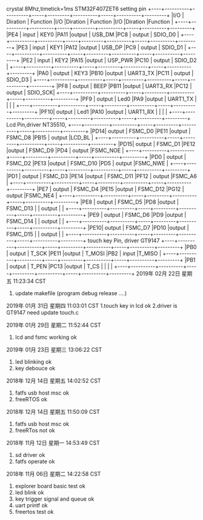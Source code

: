 crystal 8Mhz,timetick=1ms
STM32F407ZET6 setting pin
+----+----------+----------+-----+---------+----------+-----+----------+---------+
|I/O | Diration | Function |I/O  |Diration | Function |I/O  |Diration  |Function |
+----+----------+----------+-----+---------+----------+-----+----------+---------+
|PE4 |  input   |  KEY0    |PA11 |output   | USB_DM   |PC8  | output   | SDIO_D0 |
+----+----------+----------+-----+---------+----------+-----+----------+---------+
|PE3 |  input   |  KEY1    |PA12 |output   | USB_DP   |PC9  | output   | SDIO_D1 |
+----+----------+----------+-----+---------+----------+-----+----------+---------+
|PE2 |  input   |  KEY2    |PA15 |output   | USP_PWR  |PC10 | output   | SDIO_D2 |
+----+----------+----------+-----+---------+----------+-----+----------+---------+
|PA0 |  output  |  KEY3    |PB10 |output   | UART3_TX |PC11 | output   | SDIO_D3 |
+----+----------+----------+-----+---------+----------+-----+----------+---------+
|PF8 |  output  |  BEEP    |PB11 |output   | UART3_RX |PC12 | output   | SDIO_SCK|
+----+----------+----------+-----+---------+----------+-----+----------+---------+
|PF9 |  output  |  Led0    |PA9  |output   | UART1_TX |     |          |         |
+----+----------+----------+-----+---------+----------+-----+----------+---------+
|PF10|  output  |  Led1    |PA10 |output   | UART1_RX |     |          |         |
+----+----------+----------+-----+---------+----------+-----+----------+---------+
Lcd Pin,driver NT35510,
+----+----------+----------+-----+---------+----------+-----+----------+---------+
|PD14|  output  |  FSMC_D0 |PE11 |output   | FSMC_D8  |PB15 | output   |LCD_BL   |
+----+----------+----------+-----+---------+----------+-----+----------+---------+
|PD15|  output  |  FSMC_D1 |PE12 |output   | FSMC_D9  |PD4  | output   |FSMC_NOE |
+----+----------+----------+-----+---------+----------+-----+----------+---------+
|PD0 |  output  |  FSMC_D2 |PE13 |output   | FSMC_D10 |PD5  | output   |FSMC_NWE |
+----+----------+----------+-----+---------+----------+-----+----------+---------+
|PD1 |  output  |  FSMC_D3 |PE14 |output   | FSMC_D11 |PF12 | output   |FSMC_A6  |
+----+----------+----------+-----+---------+----------+-----+----------+---------+
|PE7 |  output  |  FSMC_D4 |PE15 |output   | FSMC_D12 |PG12 | output   |FSMC_NE4 |
+----+----------+----------+-----+---------+----------+-----+----------+---------+
|PE8 |  output  |  FSMC_D5 |PD8  |output   | FSMC_D13 |     | output   |         |
+----+----------+----------+-----+---------+----------+-----+----------+---------+
|PE9 |  output  |  FSMC_D6 |PD9  |output   | FSMC_D14 |     | output   |         |
+----+----------+----------+-----+---------+----------+-----+----------+---------+
|PE10|  output  |  FSMC_D7 |PD10 |output   | FSMC_D15 |     | output   |         |
+----+----------+----------+-----+---------+----------+-----+----------+---------+
touch key Pin, driver GT9147
+----+----------+----------+-----+---------+----------+-----+----------+---------+
|PB0 |  output  |  T_SCK   |PE11 |output   | T_MOSI   |PB2  | input    |T_MISO   |
+----+----------+----------+-----+---------+----------+-----+----------+---------+
|PB1 |  output  |  T_PEN   |PC13 |output   | T_CS     |     |          |         |
+----+----------+----------+-----+---------+----------+-----+----------+---------+
2019年 02月 22日 星期五 11:23:34 CST
1. update makefile (program debug release ....)

2019年 01月 31日 星期四 11:03:01 CST
1.touch key in lcd ok
2.driver is GT9147 need update touch.c

2019年 01月 29日 星期二 11:52:44 CST
1. lcd and fsmc working ok

2019年 01月 23日 星期三 13:06:22 CST
1. led blinking ok
2. key debouce  ok

2018年 12月 14日 星期五 14:02:52 CST
1. fatfs usb host msc ok
2. freeRTOS ok

2018年 12月 14日 星期五 11:50:09 CST
1. fatfs usb host msc ok
2. freeRTos not ok

2018年 11月 12日 星期一 14:53:49 CST
1. sd driver ok
2. fatfs operate ok

2018年 11月 06日 星期二 14:22:58 CST
1. explorer board basic test ok
2. led blink ok
3. key trigger signal and queue ok
4. uart printf ok
5. freertos test ok
